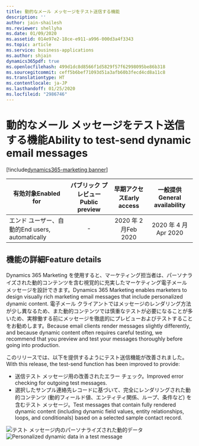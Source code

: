 ```yaml
---
title: 動的なメール メッセージをテスト送信する機能
description: ''
author: jain-shailesh
ms.reviewer: shellyha
ms.date: 01/09/2020
ms.assetid: 014e97e2-18ce-e911-a996-000d3a4f3343
ms.topic: article
ms.service: business-applications
ms.author: shjain
dynamics365pdf: true
ms.openlocfilehash: 499d1dc8d8566f1d5829f57f62998095be86b318
ms.sourcegitcommit: ceff5b6bef71093d51a3afb60b3fecd4cd8a11c8
ms.translationtype: HT
ms.contentlocale: ja-JP
ms.lasthandoff: 01/25/2020
ms.locfileid: "2986746"
---
```

# <a name="ability-to-test-send-dynamic-email-messages"></a><span data-ttu-id="81f86-102">動的なメール メッセージをテスト送信する機能</span><span class="sxs-lookup"><span data-stu-id="81f86-102">Ability to test-send dynamic email messages</span></span>
[!include[dynamics365-marketing banner](../includes/dynamics365-marketing.md)]

| <span data-ttu-id="81f86-103">有効対象</span><span class="sxs-lookup"><span data-stu-id="81f86-103">Enabled for</span></span>    |  <span data-ttu-id="81f86-104">パブリック プレビュー</span><span class="sxs-lookup"><span data-stu-id="81f86-104">Public preview</span></span> | <span data-ttu-id="81f86-105">早期アクセス</span><span class="sxs-lookup"><span data-stu-id="81f86-105">Early access</span></span> | <span data-ttu-id="81f86-106">一般提供</span><span class="sxs-lookup"><span data-stu-id="81f86-106">General availability</span></span> | 
| ---------- | :----------: |:----------: |:----------: |
|<span data-ttu-id="81f86-107">エンド ユーザー、自動的</span><span class="sxs-lookup"><span data-stu-id="81f86-107">End users, automatically</span></span>|-|<span data-ttu-id="81f86-108">2020 年 2 月</span><span class="sxs-lookup"><span data-stu-id="81f86-108">Feb 2020</span></span>| <span data-ttu-id="81f86-109">2020 年 4 月</span><span class="sxs-lookup"><span data-stu-id="81f86-109">Apr 2020</span></span>|






## <a name="feature-details"></a><span data-ttu-id="81f86-110">機能の詳細</span><span class="sxs-lookup"><span data-stu-id="81f86-110">Feature details</span></span>
<!--feature detail start -->
<span data-ttu-id="81f86-111">Dynamics 365 Marketing を使用すると、マーケティング担当者は、パーソナライズされた動的コンテンツを含む視覚的に充実したマーケティング電子メール メッセージを設計できます。</span><span class="sxs-lookup"><span data-stu-id="81f86-111">Dynamics 365 Marketing enables marketers to design visually rich marketing email messages that include personalized dynamic content.</span></span> <span data-ttu-id="81f86-112">電子メール クライアントではメッセージのレンダリング方法が少し異なるため、また動的コンテンツでは慎重なテストが必要になることが多いため、実稼働する前にメッセージを徹底的にプレビューおよびテストすることをお勧めします。</span><span class="sxs-lookup"><span data-stu-id="81f86-112">Because email clients render messages slightly differently, and because dynamic content often requires careful testing, we recommend that you preview and test your messages thoroughly before going into production.</span></span> 

<span data-ttu-id="81f86-113">このリリースでは、以下を提供するようにテスト送信機能が改善されました。</span><span class="sxs-lookup"><span data-stu-id="81f86-113">With this release, the test-send function has been improved to provide:</span></span>

- <span data-ttu-id="81f86-114">送信テスト メッセージ用の改善されたエラー チェック。</span><span class="sxs-lookup"><span data-stu-id="81f86-114">Improved error checking for outgoing test messages.</span></span>
- <span data-ttu-id="81f86-115">選択したサンプル連絡先レコードに基づいて、完全にレンダリングされた動的コンテンツ (動的フィールド値、エンティティ関係、ループ、条件など) を含むテスト メッセージ。</span><span class="sxs-lookup"><span data-stu-id="81f86-115">Test messages that contain fully rendered dynamic content (including dynamic field values, entity relationships, loops, and conditionals) based on a selected sample contact record.</span></span>


<!--feature detail end -->

<span data-ttu-id="81f86-116">![テスト メッセージ内のパーソナライズされた動的データ](media/personalizedtestsend.png "テスト メッセージ内のパーソナライズされた動的データ")</span><span class="sxs-lookup"><span data-stu-id="81f86-116">![Personalized dynamic data in a test message](media/personalizedtestsend.png "Personalized dynamic data in a test message")</span></span>
<!-- Picture 1 -->








